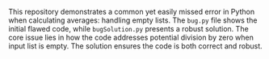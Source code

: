 This repository demonstrates a common yet easily missed error in Python when calculating averages: handling empty lists. The `bug.py` file shows the initial flawed code, while `bugSolution.py` presents a robust solution.  The core issue lies in how the code addresses potential division by zero when input list is empty.  The solution ensures the code is both correct and robust.